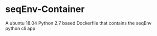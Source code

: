 # seqEnv-Container
A ubuntu 18.04 Python 2.7 based Dockerfile that contains the seqEnv python cli app
